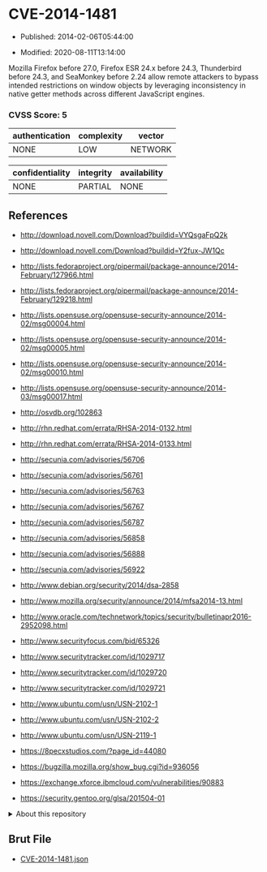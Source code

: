 # CVE-2014-1481

- Published: 2014-02-06T05:44:00

- Modified: 2020-08-11T13:14:00

Mozilla Firefox before 27.0, Firefox ESR 24.x before 24.3, Thunderbird before 24.3, and SeaMonkey before 2.24 allow remote attackers to bypass intended restrictions on window objects by leveraging inconsistency in native getter methods across different JavaScript engines.

### CVSS Score: **5**

| authentication | complexity | vector |
| --- | --- | --- |
| NONE | LOW | NETWORK |

| confidentiality | integrity | availability |
| --- | --- | --- |
| NONE | PARTIAL | NONE |

## References

* http://download.novell.com/Download?buildid=VYQsgaFpQ2k

* http://download.novell.com/Download?buildid=Y2fux-JW1Qc

* http://lists.fedoraproject.org/pipermail/package-announce/2014-February/127966.html

* http://lists.fedoraproject.org/pipermail/package-announce/2014-February/129218.html

* http://lists.opensuse.org/opensuse-security-announce/2014-02/msg00004.html

* http://lists.opensuse.org/opensuse-security-announce/2014-02/msg00005.html

* http://lists.opensuse.org/opensuse-security-announce/2014-02/msg00010.html

* http://lists.opensuse.org/opensuse-security-announce/2014-03/msg00017.html

* http://osvdb.org/102863

* http://rhn.redhat.com/errata/RHSA-2014-0132.html

* http://rhn.redhat.com/errata/RHSA-2014-0133.html

* http://secunia.com/advisories/56706

* http://secunia.com/advisories/56761

* http://secunia.com/advisories/56763

* http://secunia.com/advisories/56767

* http://secunia.com/advisories/56787

* http://secunia.com/advisories/56858

* http://secunia.com/advisories/56888

* http://secunia.com/advisories/56922

* http://www.debian.org/security/2014/dsa-2858

* http://www.mozilla.org/security/announce/2014/mfsa2014-13.html

* http://www.oracle.com/technetwork/topics/security/bulletinapr2016-2952098.html

* http://www.securityfocus.com/bid/65326

* http://www.securitytracker.com/id/1029717

* http://www.securitytracker.com/id/1029720

* http://www.securitytracker.com/id/1029721

* http://www.ubuntu.com/usn/USN-2102-1

* http://www.ubuntu.com/usn/USN-2102-2

* http://www.ubuntu.com/usn/USN-2119-1

* https://8pecxstudios.com/?page_id=44080

* https://bugzilla.mozilla.org/show_bug.cgi?id=936056

* https://exchange.xforce.ibmcloud.com/vulnerabilities/90883

* https://security.gentoo.org/glsa/201504-01

<details>
<summary>About this repository</summary> 

  This repository is part of the project [Live Hack CVE](https://github.com/Live-Hack-CVE). Main website can be found [www.live-hack.org](https://www.live-hack.org) 
  
  Made by [Sn0wAlice](https://github.com/Sn0wAlice) for the people that care about security and need to have a feed of the latest CVEs. Hope you enjoy it, don't forget to star the repo and follow me on [Twitter](https://twitter.com/Sn0wAlice) and [Github](https://github.com/Sn0wAlice). And that is my [personnal website](https://www.alice-snow.me/)

  - [Home Page](https://github.com/Live-Hack-CVE)
  - [Framework](https://github.com/Live-Hack-CVE/cve-framework)
  - [CVE database](https://github.com/Live-Hack-CVE/full_database)
  - [Changelog](https://github.com/Live-Hack-CVE/Changelog)
</details>

## Brut File

* [CVE-2014-1481.json](https://raw.githubusercontent.com/Live-Hack-CVE/full_database/main/cves/2014/CVE-2014-1481.json)

